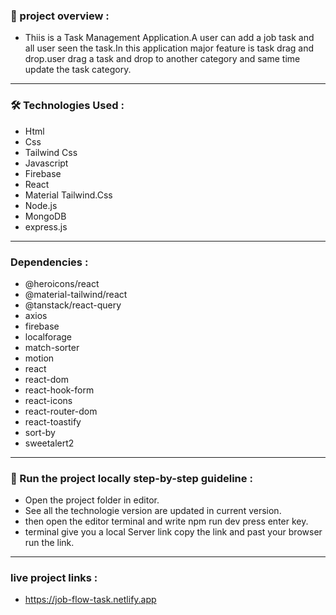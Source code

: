 ### 🎨 project overview :
- Thiis is a Task Management Application.A user can add a job task and all user seen the task.In this application major feature is task drag and drop.user drag a task and drop to another category and same time update the task category.

---

### 🛠 Technologies Used :
- Html
- Css
- Tailwind Css
- Javascript
- Firebase
- React
- Material Tailwind.Css
- Node.js
- MongoDB
- express.js

---

### Dependencies : 
- @heroicons/react
- @material-tailwind/react
- @tanstack/react-query
- axios
- firebase
- localforage
- match-sorter
- motion
- react
- react-dom
- react-hook-form
- react-icons
- react-router-dom
- react-toastify
- sort-by
- sweetalert2

---

### 🎨 Run the project locally step-by-step guideline :
- Open the project folder in editor.
- See all the technologie version are updated in current version.
- then open the editor terminal and write npm run dev press enter key.
- terminal give you a local Server link copy the link and past your browser run the link.

---

### live project links : 
- https://job-flow-task.netlify.app
